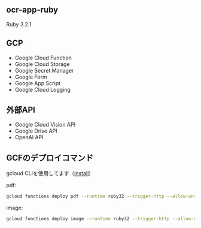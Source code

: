 ## ocr-app-ruby
Ruby 3.2.1

## GCP
- Google Cloud Function
- Google Cloud Storage
- Google Secret Manager
- Google Form
- Google App Script
- Google Cloud Logging

## 外部API
- Google Cloud Vision API
- Google Drive API
- OpenAI API

## GCFのデプロイコマンド
gcloud CLIを使用してます（[install](https://cloud.google.com/sdk/docs/install?hl=ja)）

pdf:
```zsh
gcloud functions deploy pdf --runtime ruby32 --trigger-http --allow-unauthenticated
```

image:
```zsh
gcloud functions deploy image --runtime ruby32 --trigger-http --allow-unauthenticated
```
